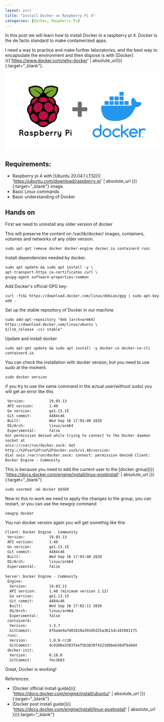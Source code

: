 ```yaml
---
layout: post
title: "Install Docker on Raspberry Pi 4"
categories: [Docker, Raspberry Pi]
---
```

In this post we will learn how to install Docker in a raspberry pi 4. Docker is the de facto standard to make containerized apps.

I need a way to practice and make further laboratories, and the best way to encapsulate the environment and then dispose is with [Docker]({{'https://www.docker.com/why-docker' | absolute_url}}){:target="_blank"}.

![Docker Image](/assets/images/docker-image.png)

## [](#header-2)Requirements:


* Raspberry pi 4 with [Ubuntu 20.04.1 LTS]({{ 'https://ubuntu.com/download/raspberry-pi' | absolute_url }}){:target="_blank"} image.
* Basic Linux commands
* Basic understanding of Docker

## [](#header-2)Hands on

First we need to uninstall any older version of docker

This will preserve the content on /var/lib/docker/ images, containers, volumes and networks of any older version.

```shell
sudo apt-get remove docker docker-engine docker.io containerd runc
```

Install dependencies needed by docker.

```shell
sudo apt update && sudo apt install -y \
apt-transport-https ca-certificates curl \
gnupg-agent software-properties-common
```

Add Docker's official GPG key:

```shell
curl -fsSL https://download.docker.com/linux/debian/gpg | sudo apt-key add -
```

Set up the stable repository of Docker in our machine
```shell
sudo add-apt-repository "deb [arch=arm64] https://download.docker.com/linux/ubuntu \
$(lsb_release -cs) stable"
```
Update and install docker
```shell
sudo apt-get update && sudo apt install -y docker-ce docker-ce-cli containerd.io
```
You can check the installation with docker version, but you need to use sudo at the moment.
```shell
sudo docker version
```
if you try to use the same command in the actual user(without sudo) you will get an error like this
```shell
 Version:           19.03.13
 API version:       1.40
 Go version:        go1.13.15
 Git commit:        4484c46
 Built:             Wed Sep 16 17:03:40 2020
 OS/Arch:           linux/arm64
 Experimental:      false
Got permission denied while trying to connect to the Docker daemon socket at
unix:///var/run/docker.sock: Get http://%2Fvar%2Frun%2Fdocker.sock/v1.40/version:
dial unix /var/run/docker.sock: connect: permission denied Client: Docker Engine - Community
```
This is because you need to add the current user to the [docker group]({{ 'https://docs.docker.com/engine/install/linux-postinstall' | absolute_url }}){:target="_blank"}

```shell
sudo usermod -aG docker $USER
```
Now to this to work we need to apply the changes to the group, you can restart, or you can use the newgrp command
```shell
newgrp docker
```
You run docker version again you will get somethig like this
```shell
Client: Docker Engine - Community
 Version:           19.03.13
 API version:       1.40
 Go version:        go1.13.15
 Git commit:        4484c46
 Built:             Wed Sep 16 17:03:40 2020
 OS/Arch:           linux/arm64
 Experimental:      false

Server: Docker Engine - Community
 Engine:
  Version:          19.03.13
  API version:      1.40 (minimum version 1.12)
  Go version:       go1.13.15
  Git commit:       4484c46
  Built:            Wed Sep 16 17:02:11 2020
  OS/Arch:          linux/arm64
  Experimental:     false
 containerd:
  Version:          1.3.7
  GitCommit:        8fba4e9a7d01810a393d5d25a3621dc101981175
 runc:
  Version:          1.0.0-rc10
  GitCommit:        dc9208a3303feef5b3839f4323d9beb36df0a9dd
 docker-init:
  Version:          0.18.0
  GitCommit:        fec3683
```
Great, Docker is working!

References:

* [Docker official install guide]({{ 'https://docs.docker.com/engine/install/ubuntu/' | absolute_url }}){:target="_blank"}
*  [Docker post install guide]({{ 'https://docs.docker.com/engine/install/linux-postinstall' | absolute_url }}){:target="_blank"}
